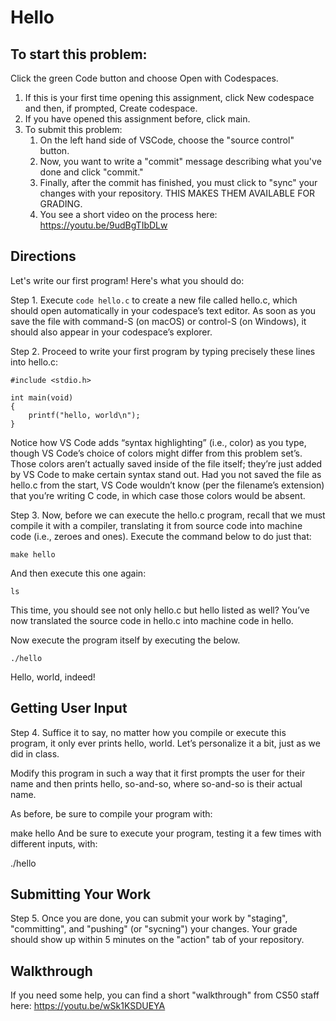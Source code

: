 # Hello
## To start this problem:

Click the green Code button and choose Open with Codespaces.
1. If this is your first time opening this assignment, click New codespace and then, if prompted, Create codespace.
2. If you have opened this assignment before, click main.
3. To submit this problem: 
   1. On the left hand side of VSCode, choose the "source control" button.
   2. Now, you want to write a "commit" message describing what you've done and click "commit."
   3. Finally, after the commit has finished, you must click to "sync" your changes with your repository. THIS MAKES THEM AVAILABLE FOR GRADING.
   4. You see a short video on the process here: https://youtu.be/9udBgTIbDLw

## Directions
Let's write our first program! Here's what you should do:

Step 1. Execute `code hello.c`
to create a new file called hello.c, which should open automatically in your codespace’s text editor. As soon as you save the file with command-S (on macOS) or control-S (on Windows), it should also appear in your codespace’s explorer.

Step 2. Proceed to write your first program by typing precisely these lines into hello.c:

```
#include <stdio.h>

int main(void)
{
    printf("hello, world\n");
}
```
Notice how VS Code adds “syntax highlighting” (i.e., color) as you type, though VS Code’s choice of colors might differ from this problem set’s. Those colors aren’t actually saved inside of the file itself; they’re just added by VS Code to make certain syntax stand out. Had you not saved the file as hello.c from the start, VS Code wouldn’t know (per the filename’s extension) that you’re writing C code, in which case those colors would be absent.

Step 3. Now, before we can execute the hello.c program, recall that we must compile it with a compiler, translating it from source code into machine code (i.e., zeroes and ones). Execute the command below to do just that:

`make hello`


And then execute this one again:

`ls`

This time, you should see not only hello.c but hello listed as well? You’ve now translated the source code in hello.c into machine code in hello.

Now execute the program itself by executing the below.

`./hello`

Hello, world, indeed!

## Getting User Input
Step 4. Suffice it to say, no matter how you compile or execute this program, it only ever prints hello, world. Let’s personalize it a bit, just as we did in class.

Modify this program in such a way that it first prompts the user for their name and then prints hello, so-and-so, where so-and-so is their actual name.

As before, be sure to compile your program with:

make hello
And be sure to execute your program, testing it a few times with different inputs, with:

./hello

## Submitting Your Work
Step 5. Once you are done, you can submit your work by "staging", "committing", and "pushing" (or "sycning") your changes. Your grade should show up within 5 minutes on the "action" tab of your repository.

## Walkthrough
If you need some help, you can find a short "walkthrough" from CS50 staff here: https://youtu.be/wSk1KSDUEYA

